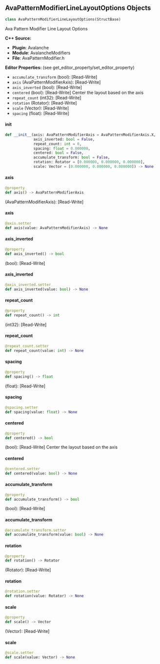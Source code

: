 ## AvaPatternModifierLineLayoutOptions Objects

```python
class AvaPatternModifierLineLayoutOptions(StructBase)
```

Ava Pattern Modifier Line Layout Options

**C++ Source:**

- **Plugin**: Avalanche
- **Module**: AvalancheModifiers
- **File**: AvaPatternModifier.h

**Editor Properties:** (see get_editor_property/set_editor_property)

- ``accumulate_transform`` (bool):  [Read-Write]
- ``axis`` (AvaPatternModifierAxis):  [Read-Write]
- ``axis_inverted`` (bool):  [Read-Write]
- ``centered`` (bool):  [Read-Write] Center the layout based on the axis
- ``repeat_count`` (int32):  [Read-Write]
- ``rotation`` (Rotator):  [Read-Write]
- ``scale`` (Vector):  [Read-Write]
- ``spacing`` (float):  [Read-Write]

<a id="unreal.AvaPatternModifierLineLayoutOptions.__init__"></a>

#### __init__

```python
def __init__(axis: AvaPatternModifierAxis = AvaPatternModifierAxis.X,
             axis_inverted: bool = False,
             repeat_count: int = 0,
             spacing: float = 0.000000,
             centered: bool = False,
             accumulate_transform: bool = False,
             rotation: Rotator = [0.000000, 0.000000, 0.000000],
             scale: Vector = [0.000000, 0.000000, 0.000000]) -> None
```

<a id="unreal.AvaPatternModifierLineLayoutOptions.axis"></a>

#### axis

```python
@property
def axis() -> AvaPatternModifierAxis
```

(AvaPatternModifierAxis):  [Read-Write]

<a id="unreal.AvaPatternModifierLineLayoutOptions.axis"></a>

#### axis

```python
@axis.setter
def axis(value: AvaPatternModifierAxis) -> None
```

<a id="unreal.AvaPatternModifierLineLayoutOptions.axis_inverted"></a>

#### axis_inverted

```python
@property
def axis_inverted() -> bool
```

(bool):  [Read-Write]

<a id="unreal.AvaPatternModifierLineLayoutOptions.axis_inverted"></a>

#### axis_inverted

```python
@axis_inverted.setter
def axis_inverted(value: bool) -> None
```

<a id="unreal.AvaPatternModifierLineLayoutOptions.repeat_count"></a>

#### repeat_count

```python
@property
def repeat_count() -> int
```

(int32):  [Read-Write]

<a id="unreal.AvaPatternModifierLineLayoutOptions.repeat_count"></a>

#### repeat_count

```python
@repeat_count.setter
def repeat_count(value: int) -> None
```

<a id="unreal.AvaPatternModifierLineLayoutOptions.spacing"></a>

#### spacing

```python
@property
def spacing() -> float
```

(float):  [Read-Write]

<a id="unreal.AvaPatternModifierLineLayoutOptions.spacing"></a>

#### spacing

```python
@spacing.setter
def spacing(value: float) -> None
```

<a id="unreal.AvaPatternModifierLineLayoutOptions.centered"></a>

#### centered

```python
@property
def centered() -> bool
```

(bool):  [Read-Write] Center the layout based on the axis

<a id="unreal.AvaPatternModifierLineLayoutOptions.centered"></a>

#### centered

```python
@centered.setter
def centered(value: bool) -> None
```

<a id="unreal.AvaPatternModifierLineLayoutOptions.accumulate_transform"></a>

#### accumulate_transform

```python
@property
def accumulate_transform() -> bool
```

(bool):  [Read-Write]

<a id="unreal.AvaPatternModifierLineLayoutOptions.accumulate_transform"></a>

#### accumulate_transform

```python
@accumulate_transform.setter
def accumulate_transform(value: bool) -> None
```

<a id="unreal.AvaPatternModifierLineLayoutOptions.rotation"></a>

#### rotation

```python
@property
def rotation() -> Rotator
```

(Rotator):  [Read-Write]

<a id="unreal.AvaPatternModifierLineLayoutOptions.rotation"></a>

#### rotation

```python
@rotation.setter
def rotation(value: Rotator) -> None
```

<a id="unreal.AvaPatternModifierLineLayoutOptions.scale"></a>

#### scale

```python
@property
def scale() -> Vector
```

(Vector):  [Read-Write]

<a id="unreal.AvaPatternModifierLineLayoutOptions.scale"></a>

#### scale

```python
@scale.setter
def scale(value: Vector) -> None
```

<a id="unreal.AvaCloneModifierLineLayoutOptions"></a>